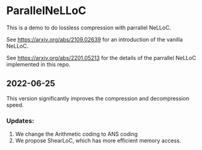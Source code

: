 # ParallelNeLLoC

This is a demo to do lossless compression with parrallel NeLLoC.

See https://arxiv.org/abs/2109.02639 for an introduction of the vanilla NeLLoC.

See https://arxiv.org/abs/2201.05213 for the details of the parrallel NeLLoC implemented in this repo.

## 2022-06-25
This version significantly improves the compression and decompression speed.

### Updates:
1. We change the Arithmetic coding to ANS coding
2. We propose ShearLoC, which has more efficient memory access.
